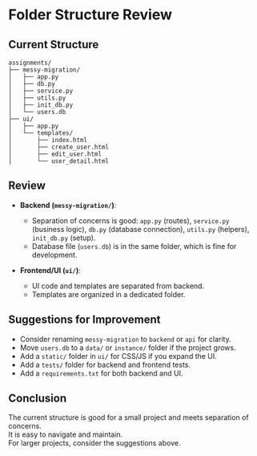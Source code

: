 # Folder Structure Review

## Current Structure

```
assignments/
├── messy-migration/
│   ├── app.py
│   ├── db.py
│   ├── service.py
│   ├── utils.py
│   ├── init_db.py
│   └── users.db
├── ui/
│   ├── app.py
│   └── templates/
│       ├── index.html
│       ├── create_user.html
│       ├── edit_user.html
│       └── user_detail.html
```

## Review

- **Backend (`messy-migration/`)**:  
  - Separation of concerns is good: `app.py` (routes), `service.py` (business logic), `db.py` (database connection), `utils.py` (helpers), `init_db.py` (setup).
  - Database file (`users.db`) is in the same folder, which is fine for development.

- **Frontend/UI (`ui/`)**:  
  - UI code and templates are separated from backend.
  - Templates are organized in a dedicated folder.

## Suggestions for Improvement

- Consider renaming `messy-migration` to `backend` or `api` for clarity.
- Move `users.db` to a `data/` or `instance/` folder if the project grows.
- Add a `static/` folder in `ui/` for CSS/JS if you expand the UI.
- Add a `tests/` folder for backend and frontend tests.
- Add a `requirements.txt` for both backend and UI.

## Conclusion

The current structure is good for a small project and meets separation of concerns.  
It is easy to navigate and maintain.  
For larger projects, consider the suggestions above.
